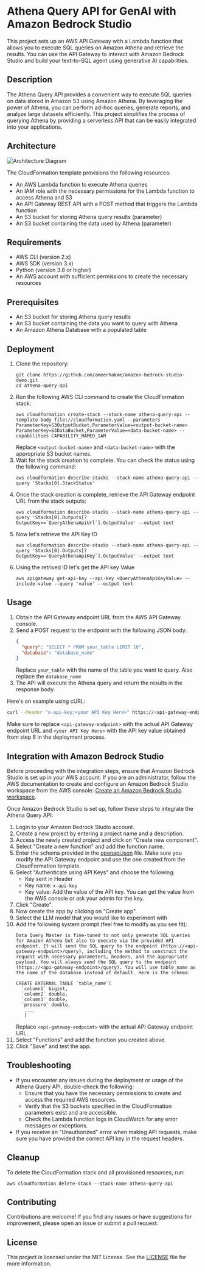 # Athena Query API for GenAI with Amazon Bedrock Studio

This project sets up an AWS API Gateway with a Lambda function that allows you to execute SQL queries on Amazon Athena and retrieve the results. You can use the API Gateway to interact with Amazon Bedrock Studio and build your text-to-SQL agent using generative AI capabilities.

## Description

The Athena Query API provides a convenient way to execute SQL queries on data stored in Amazon S3 using Amazon Athena. By leveraging the power of Athena, you can perform ad-hoc queries, generate reports, and analyze large datasets efficiently. This project simplifies the process of querying Athena by providing a serverless API that can be easily integrated into your applications.
## Architecture
![Architecture Diagram](assets/arch-diagram.png "Architecture of the Athena Query API")

The CloudFormation template provisions the following resources:
- An AWS Lambda function to execute Athena queries
- An IAM role with the necessary permissions for the Lambda function to access Athena and S3
- An API Gateway REST API with a POST method that triggers the Lambda function
- An S3 bucket for storing Athena query results (parameter)
- An S3 bucket containing the data used by Athena (parameter)

## Requirements
- AWS CLI (version 2.x)
- AWS SDK (version 3.x)
- Python (version 3.8 or higher)
- An AWS account with sufficient permissions to create the necessary resources

## Prerequisites
- An S3 bucket for storing Athena query results
- An S3 bucket containing the data you want to query with Athena
- An Amazon Athena Database with a populated table

## Deployment
1. Clone the repository:
   ```
   git clone https://github.com/ameerhakme/amazon-bedrock-studio-demo.git
   cd athena-query-api
   ```
2. Run the following AWS CLI command to create the CloudFormation stack:
   ```
   aws cloudformation create-stack --stack-name athena-query-api --template-body file://cloudformation.yaml --parameters ParameterKey=S3OutputBucket,ParameterValue=<output-bucket-name> ParameterKey=S3DataBucket,ParameterValue=<data-bucket-name> --capabilities CAPABILITY_NAMED_IAM
   ```
   Replace `<output-bucket-name>` and `<data-bucket-name>` with the appropriate S3 bucket names.
3. Wait for the stack creation to complete. You can check the status using the following command:
   ```
   aws cloudformation describe-stacks --stack-name athena-query-api --query 'Stacks[0].StackStatus'
   ```
4. Once the stack creation is complete, retrieve the API Gateway endpoint URL from the stack outputs:
   ```
   aws cloudformation describe-stacks --stack-name athena-query-api --query 'Stacks[0].Outputs[?OutputKey==`QueryAthenaApiUrl`].OutputValue' --output text
   ```
5. Now let's retrieve the API Key ID 
   ```
   aws cloudformation describe-stacks --stack-name athena-query-api --query 'Stacks[0].Outputs[?OutputKey==`QueryAthenaApiKey`].OutputValue' --output text
   ```
6. Using the retrived ID let's get the API key Value 
   ```
   aws apigateway get-api-key --api-key <QueryAthenaApiKeyValue> --include-value --query 'value' --output text
   ```

## Usage

1. Obtain the API Gateway endpoint URL from the AWS API Gateway console.
2. Send a POST request to the endpoint with the following JSON body:
   ```json
   {
     "query": "SELECT * FROM your_table LIMIT 10",
     "database": "database_name"
   }
   ```
   Replace `your_table` with the name of the table you want to query. Also replace the `database_name`
3. The API will execute the Athena query and return the results in the response body.

Here's an example using cURL:
```bash
curl --header "x-api-key:<your API Key Here>" https://<api-gateway-endpoint>.execute-api.us-east-1.amazonaws.com/Prod/query --data '{"query":"SELECT MAX(colums) AS x FROM your_table WHERE y = xxx","database":"<database_name>"}'
```

Make sure to replace `<api-gateway-endpoint>` with the actual API Gateway endpoint URL and `<your API Key Here>`  with the API key value obtained from step 6 in the deployment process.

## Integration with Amazon Bedrock Studio
Before proceeding with the integration steps, ensure that Amazon Bedrock Studio is set up in your AWS account. If you are an administrator, follow the AWS documentation to create and configure an Amazon Bedrock Studio workspace from the AWS console: [Create an Amazon Bedrock Studio workspace](https://docs.aws.amazon.com/bedrock/latest/userguide/administer-create-workspace.html).

Once Amazon Bedrock Studio is set up, follow these steps to integrate the Athena Query API:
1. Login to your Amazon Bedrock Studio account.
2. Create a new project by entering a project name and a description.
3. Access the newly created project and click on "Create new component".
4. Select "Create a new function" and add the function name.
5. Enter the schema provided in the [openapi.json](/openapi.json) file. Make sure you modify the API Gateway endpoint and use the one created from the CloudFormation template.
6. Select "Authenticate using API Keys" and choose the following:
   - Key sent in Header
   - Key name: `x-api-key`
   - Key value: Add the value of the API key. You can get the value from the AWS console or ask your admin for the key.
7. Click "Create".
8. Now create the app by clicking on "Create app".
9. Select the LLM model that you would like to experiment with 
9. Add the following system prompt (feel free to modify as you see fit):
   ```
   Data Query Master is fine-tuned to not only generate SQL queries for Amazon Athena but also to execute via the provided API endpoint. It will send the SQL query to the endpoint (https://<api-gateway-endpoint>/query), including the method to construct the request with necessary parameters, headers, and the appropriate payload. You will always send the SQL query to the endpoint (https://<api-gateway-endpoint>/query). You will use table_name as the name of the database instead of default. Here is the schema: 

   CREATE EXTERNAL TABLE `table_name`(
     `column1` bigint, 
     `column2` double,
     `column3` double,
     `pressure` double,
      .... 
      )
   ```
   Replace `<api-gateway-endpoint>` with the actual API Gateway endpoint URL.
10. Select "Functions" and add the function you created above.
11. Click "Save" and test the app.

## Troubleshooting

- If you encounter any issues during the deployment or usage of the Athena Query API, double-check the following:
  - Ensure that you have the necessary permissions to create and access the required AWS resources.
  - Verify that the S3 buckets specified in the CloudFormation parameters exist and are accessible.
  - Check the Lambda function logs in CloudWatch for any error messages or exceptions.
- If you receive an "Unauthorized" error when making API requests, make sure you have provided the correct API key in the request headers.

## Cleanup

To delete the CloudFormation stack and all provisioned resources, run:
```
aws cloudformation delete-stack --stack-name athena-query-api
```

## Contributing

Contributions are welcome! If you find any issues or have suggestions for improvement, please open an issue or submit a pull request.

## License

This project is licensed under the MIT License. See the [LICENSE](/LICENSE.txt) file for more information.